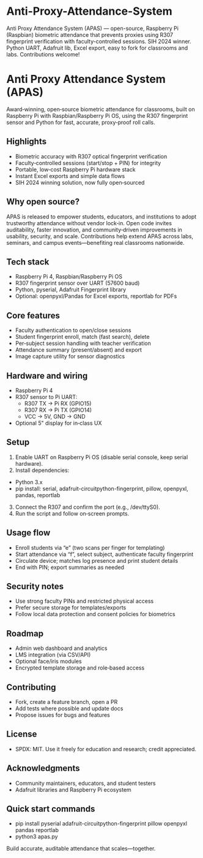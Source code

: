 # Anti-Proxy-Attendance-System
Anti Proxy Attendance System (APAS) — open-source, Raspberry Pi (Raspbian) biometric attendance that prevents proxies using R307 fingerprint verification with faculty-controlled sessions. SIH 2024 winner. Python UART, Adafruit lib, Excel export, easy to fork for classrooms and labs. Contributions welcome!
# Anti Proxy Attendance System (APAS)

Award‑winning, open‑source biometric attendance for classrooms, built on Raspberry Pi with Raspbian/Raspberry Pi OS, using the R307 fingerprint sensor and Python for fast, accurate, proxy‑proof roll calls.

## Highlights
- Biometric accuracy with R307 optical fingerprint verification
- Faculty‑controlled sessions (start/stop + PIN) for integrity
- Portable, low‑cost Raspberry Pi hardware stack
- Instant Excel exports and simple data flows
- SIH 2024 winning solution, now fully open‑sourced

## Why open source?
APAS is released to empower students, educators, and institutions to adopt trustworthy attendance without vendor lock‑in. Open code invites auditability, faster innovation, and community‑driven improvements in usability, security, and scale. Contributions help extend APAS across labs, seminars, and campus events—benefiting real classrooms nationwide.

## Tech stack
- Raspberry Pi 4, Raspbian/Raspberry Pi OS
- R307 fingerprint sensor over UART (57600 baud)
- Python, pyserial, Adafruit Fingerprint library
- Optional: openpyxl/Pandas for Excel exports, reportlab for PDFs

## Core features
- Faculty authentication to open/close sessions
- Student fingerprint enroll, match (fast search), delete
- Per‑subject session handling with teacher verification
- Attendance summary (present/absent) and export
- Image capture utility for sensor diagnostics

## Hardware and wiring
- Raspberry Pi 4
- R307 sensor to Pi UART:
  - R307 TX → Pi RX (GPIO15)
  - R307 RX → Pi TX (GPIO14)
  - VCC → 5V, GND → GND
- Optional 5" display for in‑class UX

## Setup
1) Enable UART on Raspberry Pi OS (disable serial console, keep serial hardware).  
2) Install dependencies:
- Python 3.x
- pip install: serial, adafruit-circuitpython-fingerprint, pillow, openpyxl, pandas, reportlab
3) Connect the R307 and confirm the port (e.g., /dev/ttyS0).  
4) Run the script and follow on‑screen prompts.

## Usage flow
- Enroll students via “e” (two scans per finger for templating)
- Start attendance via “f”, select subject, authenticate faculty fingerprint
- Circulate device; matches log presence and print student details
- End with PIN; export summaries as needed

## Security notes
- Use strong faculty PINs and restricted physical access
- Prefer secure storage for templates/exports
- Follow local data protection and consent policies for biometrics

## Roadmap
- Admin web dashboard and analytics
- LMS integration (via CSV/API)
- Optional face/iris modules
- Encrypted template storage and role‑based access

## Contributing
- Fork, create a feature branch, open a PR
- Add tests where possible and update docs
- Propose issues for bugs and features

## License
- SPDX: MIT. Use it freely for education and research; credit appreciated.

## Acknowledgments
- Community maintainers, educators, and student testers
- Adafruit libraries and Raspberry Pi ecosystem

## Quick start commands
- pip install pyserial adafruit-circuitpython-fingerprint pillow openpyxl pandas reportlab
- python3 apas.py

Build accurate, auditable attendance that scales—together.
